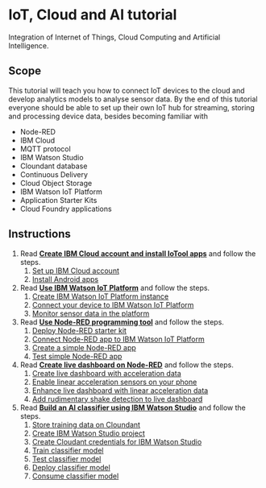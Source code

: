 # IoT, Cloud and AI tutorial

Integration of Internet of Things, Cloud Computing and Artificial Intelligence.

## Scope

This tutorial will teach you how to connect IoT devices to the cloud and develop analytics models to analyse sensor data.
By the end of this tutorial everyone should be able to set up their own IoT hub for streaming, storing and processing device data, besides becoming familiar with

* Node-RED
* IBM Cloud
* MQTT protocol
* IBM Watson Studio
* Cloundant database
* Continuous Delivery
* Cloud Object Storage
* IBM Watson IoT Platform
* Application Starter Kits
* Cloud Foundry applications

## Instructions

1. Read [**Create IBM Cloud account and install IoTool apps**](tutorial/1-SETUP.md) and follow the steps.
    1. [Set up IBM Cloud account](tutorial/1-SETUP.md#set-up-ibm-cloud-account)
    1. [Install Android apps](tutorial/1-SETUP.md#install-android-apps)
1. Read [**Use IBM Watson IoT Platform**](tutorial/2-PLATFORM.md) and follow the steps.
    1. [Create IBM Watson IoT Platform instance](tutorial/2-PLATFORM.md#create-ibm-watson-iot-platform-instance)
    1. [Connect your device to IBM Watson IoT Platform](tutorial/2-PLATFORM.md#connect-your-device-to-ibm-watson-iot-platform)
    1. [Monitor sensor data in the platform](tutorial/2-PLATFORM.md#monitor-sensor-data-in-the-platform)
1. Read [**Use Node-RED programming tool**](tutorial/3-NODERED.md) and follow the steps.
    1. [Deploy Node-RED starter kit](tutorial/3-NODERED.md#deploy-node-red-starter-kit)
    1. [Connect Node-RED app to IBM Watson IoT Platform](tutorial/3-NODERED.md#connect-node-red-app-to-ibm-watson-iot-platform)
    1. [Create a simple Node-RED app](tutorial/3-NODERED.md#create-a-simple-node-red-app)
    1. [Test simple Node-RED app](tutorial/3-NODERED.md#test-simple-node-red-app)
1. Read [**Create live dashboard on Node-RED**](tutorial/4-DASHBOARD.md) and follow the steps.
    1. [Create live dashboard with acceleration data](tutorial/4-DASHBOARD.md#create-live-dashboard-with-acceleration-data)
    1. [Enable linear acceleration sensors on your phone](tutorial/4-DASHBOARD.md#enable-linear-acceleration-sensors-on-your-phone)
    1. [Enhance live dashboard with linear acceleration data](tutorial/4-DASHBOARD.md#enhance-live-dashboard-with-linear-acceleration-data)
    1. [Add rudimentary shake detection to live dashboard](tutorial/4-DASHBOARD.md#add-rudimentary-shake-detection-to-live-dashboard)
1. Read [**Build an AI classifier using IBM Watson Studio**](tutorial/5-MODEL.md) and follow the steps.
    1. [Store training data on Cloundant](tutorial/5-MODEL.md#store-training-data-on-cloundant)
    1. [Create IBM Watson Studio project](tutorial/5-MODEL.md#create-ibm-watson-studio-project)
    1. [Create Cloudant credentials for IBM Watson Studio](tutorial/5-MODEL.md#create-cloudant-credentials-for-ibm-watson-studio)
    1. [Train classifier model](tutorial/5-MODEL.md#train-classifier-model)
    1. [Test classifier model](tutorial/5-MODEL.md#test-classifier-model)
    1. [Deploy classifier model](tutorial/5-MODEL.md#deploy-classifier-model)
    1. [Consume classifier model](tutorial/5-MODEL.md#consume-classifier-model)
